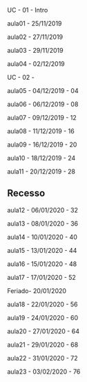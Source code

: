 UC - 01 - Intro

aula01 - 25/11/2019

aula02 - 27/11/2019

aula03 - 29/11/2019

aula04 - 02/12/2019

UC - 02 - 

aula05 - 04/12/2019 - 04

aula06 - 06/12/2019 - 08

aula07 - 09/12/2019 - 12

aula08 - 11/12/2019 - 16

aula09 - 16/12/2019 - 20

aula10 - 18/12/2019 - 24

aula11 - 20/12/2019 - 28

Recesso
---
aula12 - 06/01/2020 - 32

aula13 - 08/01/2020 - 36

aula14 - 10/01/2020 - 40

aula15 - 13/01/2020 - 44

aula16 - 15/01/2020 - 48

aula17 - 17/01/2020 - 52

Feriado- 20/01/2020

aula18 - 22/01/2020 - 56

aula19 - 24/01/2020 - 60

aula20 - 27/01/2020 - 64

aula21 - 29/01/2020 - 68

aula22 - 31/01/2020 - 72

aula23 - 03/02/2020 - 76

